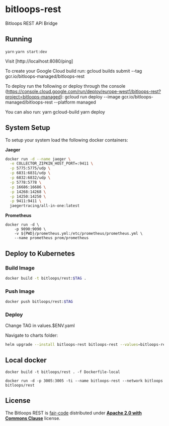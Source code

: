 # bitloops-rest

Bitloops REST API Bridge

## Running

`yarn`
`yarn start:dev`

Visit [http://localhost:8080/ping]

To create your Google Cloud build run:
gcloud builds submit --tag gcr.io/bitloops-managed/bitloops-rest

To deploy run the following or deploy through the console (https://console.cloud.google.com/run/deploy/europe-west1/bitloops-rest?project=bitloops-managed):
gcloud run deploy --image gcr.io/bitloops-managed/bitloops-rest --platform managed

You can also run:
yarn gcloud-build
yarn deploy

## System Setup

To setup your system load the following docker containers:

**Jaeger**

```bash
docker run -d --name jaeger \
  -e COLLECTOR_ZIPKIN_HOST_PORT=:9411 \
  -p 5775:5775/udp \
  -p 6831:6831/udp \
  -p 6832:6832/udp \
  -p 5778:5778 \
  -p 16686:16686 \
  -p 14268:14268 \
  -p 14250:14250 \
  -p 9411:9411 \
  jaegertracing/all-in-one:latest
```

**Prometheus**

```
docker run -d \
    -p 9090:9090 \
    -v ${PWD}/prometheus.yml:/etc/prometheus/prometheus.yml \
    --name prometheus prom/prometheus

```

## Deploy to Kubernetes

### Build Image

```bash
docker build -t bitloops/rest:$TAG .
```

### Push Image

```bash
docker push bitloops/rest:$TAG
```

### Deploy

Change TAG in values.$ENV.yaml

Navigate to charts folder:

```bash
helm upgrade --install bitloops-rest bitloops-rest --values=bitloops-rest/values.prod.yaml
```

## Local docker

```
docker build -t bitloops/rest . -f Dockerfile-local
```

```
docker run -d -p 3005:3005 -ti --name bitloops-rest --network bitloops bitloops/rest
```

## License

The Bitloops REST is [fair-code](http://faircode.io) distributed under [**Apache 2.0 with Commons Clause**](https://github.com/bitloops/bitloops-engine/LICENSE.md) license.
